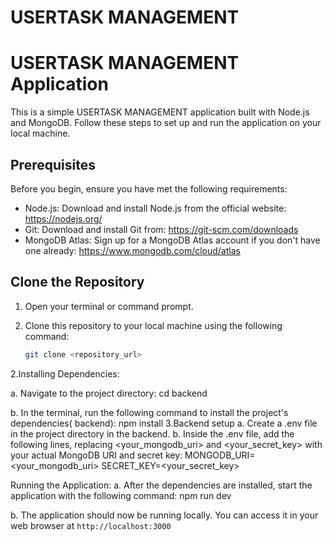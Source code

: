 # USERTASK MANAGEMENT

# USERTASK MANAGEMENT Application
This is a simple USERTASK MANAGEMENT application built with Node.js and MongoDB. Follow these steps to set up and run the application on your local machine.

## Prerequisites
Before you begin, ensure you have met the following requirements:

- Node.js: Download and install Node.js from the official website: https://nodejs.org/
- Git: Download and install Git from: https://git-scm.com/downloads
- MongoDB Atlas: Sign up for a MongoDB Atlas account if you don't have one already: https://www.mongodb.com/cloud/atlas

## Clone the Repository
1. Open your terminal or command prompt.

2. Clone this repository to your local machine using the following command:
   ```bash
   git clone <repository_url>

2.Installing Dependencies:

a.	Navigate to the project directory:
		cd backend
				
b.	In the terminal, run the following command to install the project's dependencies( backend):
		npm install
3.Backend setup
a. Create a .env file in the project directory in the backend.
b. Inside the .env file, add the following lines, replacing <your_mongodb_uri> and <your_secret_key> with           your actual MongoDB URI and secret key:
				MONGODB_URI=<your_mongodb_uri>
				SECRET_KEY=<your_secret_key>



Running the Application:
a.	After the dependencies are installed, start the application with the following command:
		npm run dev

b.	The application should now be running locally. You can access it in your web browser at `http://localhost:3000`


